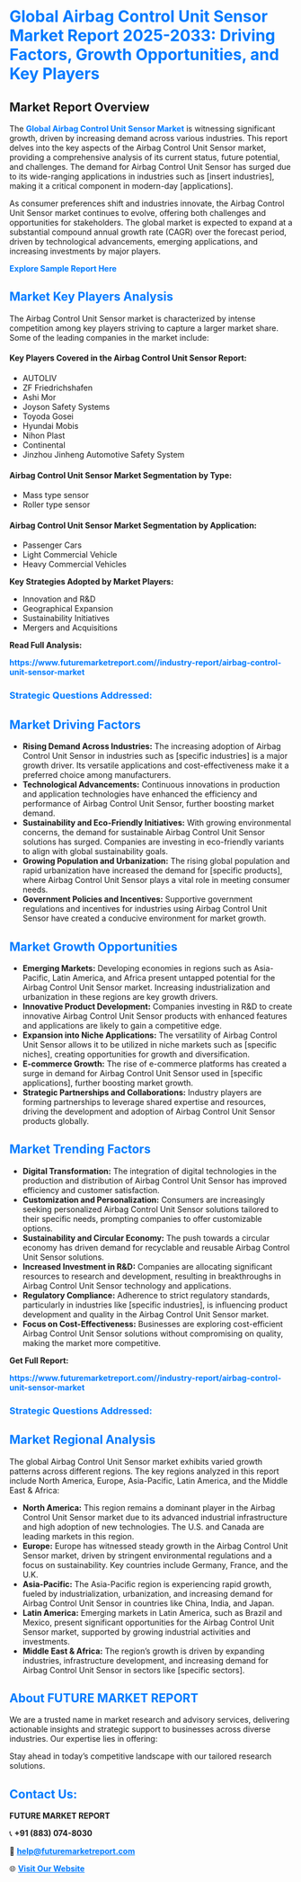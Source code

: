 <h1 style="color: #007BFF;">Global Airbag Control Unit Sensor Market Report 2025-2033: Driving Factors, Growth Opportunities, and Key Players</h1>

<section id="overview">
<h2>Market Report Overview</h2>
<p>The <a href="https://www.futuremarketreport.com//industry-report/airbag-control-unit-sensor-market" style="color: #007BFF; text-decoration: none;"><strong>Global Airbag Control Unit Sensor Market</strong></a> is witnessing significant growth, driven by increasing demand across various industries. This report delves into the key aspects of the Airbag Control Unit Sensor market, providing a comprehensive analysis of its current status, future potential, and challenges. The demand for Airbag Control Unit Sensor has surged due to its wide-ranging applications in industries such as [insert industries], making it a critical component in modern-day [applications].</p>
<p>As consumer preferences shift and industries innovate, the Airbag Control Unit Sensor market continues to evolve, offering both challenges and opportunities for stakeholders. The global market is expected to expand at a substantial compound annual growth rate (CAGR) over the forecast period, driven by technological advancements, emerging applications, and increasing investments by major players.</p>
</section>

<section id="overview">
<p><a href="https://www.futuremarketreport.com//request-sample/reportId=46657" style="color: #007BFF; text-decoration: none;"><strong>Explore Sample Report Here</strong></a></p>
</section>

<section id="key-players">
<h2 style="color: #007BFF;">Market Key Players Analysis</h2>
<p>The Airbag Control Unit Sensor market is characterized by intense competition among key players striving to capture a larger market share. Some of the leading companies in the market include:</p>
<h4>Key Players Covered in the Airbag Control Unit Sensor Report:</h4>
<ul><li>AUTOLIV</li><li>ZF Friedrichshafen</li><li>Ashi Mor</li><li>Joyson Safety Systems</li><li>Toyoda Gosei</li><li>Hyundai Mobis</li><li>Nihon Plast</li><li>Continental</li><li>Jinzhou Jinheng Automotive Safety System</li></ul>
<h4>Airbag Control Unit Sensor Market Segmentation by Type:</h4>
<ul><li>Mass type sensor</li><li>Roller type sensor</li></ul>

<h4>Airbag Control Unit Sensor Market Segmentation by Application:</h4>
<ul><li>Passenger Cars</li><li>Light Commercial Vehicle</li><li>Heavy Commercial Vehicles</li></ul>
<p><strong>Key Strategies Adopted by Market Players:</strong></p>
<ul>
<li>Innovation and R&D</li>
<li>Geographical Expansion</li>
<li>Sustainability Initiatives</li>
<li>Mergers and Acquisitions</li>
</ul>
</section>

<section>
<p><strong>Read Full Analysis: </strong></p><a href="https://www.futuremarketreport.com//industry-report/airbag-control-unit-sensor-market" style="color: #007BFF; text-decoration: none;"><strong>https://www.futuremarketreport.com//industry-report/airbag-control-unit-sensor-market</strong></a>
<h3 style="color: #007BFF;">Strategic Questions Addressed:</h3>
</section>

<section id="driving-factors">
<h2 style="color: #007BFF;">Market Driving Factors</h2>
<ul>
<li><strong>Rising Demand Across Industries:</strong> The increasing adoption of Airbag Control Unit Sensor in industries such as [specific industries] is a major growth driver. Its versatile applications and cost-effectiveness make it a preferred choice among manufacturers.</li>
<li><strong>Technological Advancements:</strong> Continuous innovations in production and application technologies have enhanced the efficiency and performance of Airbag Control Unit Sensor, further boosting market demand.</li>
<li><strong>Sustainability and Eco-Friendly Initiatives:</strong> With growing environmental concerns, the demand for sustainable Airbag Control Unit Sensor solutions has surged. Companies are investing in eco-friendly variants to align with global sustainability goals.</li>
<li><strong>Growing Population and Urbanization:</strong> The rising global population and rapid urbanization have increased the demand for [specific products], where Airbag Control Unit Sensor plays a vital role in meeting consumer needs.</li>
<li><strong>Government Policies and Incentives:</strong> Supportive government regulations and incentives for industries using Airbag Control Unit Sensor have created a conducive environment for market growth.</li>
</ul>
</section>

<section id="growth-opportunities">
<h2 style="color: #007BFF;">Market Growth Opportunities</h2>
<ul>
<li><strong>Emerging Markets:</strong> Developing economies in regions such as Asia-Pacific, Latin America, and Africa present untapped potential for the Airbag Control Unit Sensor market. Increasing industrialization and urbanization in these regions are key growth drivers.</li>
<li><strong>Innovative Product Development:</strong> Companies investing in R&D to create innovative Airbag Control Unit Sensor products with enhanced features and applications are likely to gain a competitive edge.</li>
<li><strong>Expansion into Niche Applications:</strong> The versatility of Airbag Control Unit Sensor allows it to be utilized in niche markets such as [specific niches], creating opportunities for growth and diversification.</li>
<li><strong>E-commerce Growth:</strong> The rise of e-commerce platforms has created a surge in demand for Airbag Control Unit Sensor used in [specific applications], further boosting market growth.</li>
<li><strong>Strategic Partnerships and Collaborations:</strong> Industry players are forming partnerships to leverage shared expertise and resources, driving the development and adoption of Airbag Control Unit Sensor products globally.</li>
</ul>
</section>

<section id="trending-factors">
<h2 style="color: #007BFF;">Market Trending Factors</h2>
<ul>
<li><strong>Digital Transformation:</strong> The integration of digital technologies in the production and distribution of Airbag Control Unit Sensor has improved efficiency and customer satisfaction.</li>
<li><strong>Customization and Personalization:</strong> Consumers are increasingly seeking personalized Airbag Control Unit Sensor solutions tailored to their specific needs, prompting companies to offer customizable options.</li>
<li><strong>Sustainability and Circular Economy:</strong> The push towards a circular economy has driven demand for recyclable and reusable Airbag Control Unit Sensor solutions.</li>
<li><strong>Increased Investment in R&D:</strong> Companies are allocating significant resources to research and development, resulting in breakthroughs in Airbag Control Unit Sensor technology and applications.</li>
<li><strong>Regulatory Compliance:</strong> Adherence to strict regulatory standards, particularly in industries like [specific industries], is influencing product development and quality in the Airbag Control Unit Sensor market.</li>
<li><strong>Focus on Cost-Effectiveness:</strong> Businesses are exploring cost-efficient Airbag Control Unit Sensor solutions without compromising on quality, making the market more competitive.</li>
</ul>
</section>

<section>
<p><strong>Get Full Report: </strong></p><a href="https://www.futuremarketreport.com//industry-report/airbag-control-unit-sensor-market" style="color: #007BFF; text-decoration: none;"><strong>https://www.futuremarketreport.com//industry-report/airbag-control-unit-sensor-market</strong></a>
<h3 style="color: #007BFF;">Strategic Questions Addressed:</h3>
</section>


<section id="regional-analysis">
<h2 style="color: #007BFF;">Market Regional Analysis</h2>
<p>The global Airbag Control Unit Sensor market exhibits varied growth patterns across different regions. The key regions analyzed in this report include North America, Europe, Asia-Pacific, Latin America, and the Middle East & Africa:</p>
<ul>
<li><strong>North America:</strong> This region remains a dominant player in the Airbag Control Unit Sensor market due to its advanced industrial infrastructure and high adoption of new technologies. The U.S. and Canada are leading markets in this region.</li>
<li><strong>Europe:</strong> Europe has witnessed steady growth in the Airbag Control Unit Sensor market, driven by stringent environmental regulations and a focus on sustainability. Key countries include Germany, France, and the U.K.</li>
<li><strong>Asia-Pacific:</strong> The Asia-Pacific region is experiencing rapid growth, fueled by industrialization, urbanization, and increasing demand for Airbag Control Unit Sensor in countries like China, India, and Japan.</li>
<li><strong>Latin America:</strong> Emerging markets in Latin America, such as Brazil and Mexico, present significant opportunities for the Airbag Control Unit Sensor market, supported by growing industrial activities and investments.</li>
<li><strong>Middle East & Africa:</strong> The region’s growth is driven by expanding industries, infrastructure development, and increasing demand for Airbag Control Unit Sensor in sectors like [specific sectors].</li>
</ul>
</section>

<footer>
<h2 style="color: #007BFF;">About FUTURE MARKET REPORT</h2>
<p>We are a trusted name in market research and advisory services, delivering actionable insights and strategic support to businesses across diverse industries. Our expertise lies in offering:</p>

<p>Stay ahead in today’s competitive landscape with our tailored research solutions.</p>

<h2 style="color: #007BFF;">Contact Us:</h2>
<p><strong>FUTURE MARKET REPORT</strong></p>
<p>📞 <strong>+91 (883) 074-8030</strong></p>
<p>📧 <strong><a href="mailto:help@futuremarketreport.com" style="color: #007BFF;">help@futuremarketreport.com</a></strong></p>
<p>🌐 <strong><a href="https://www.futuremarketreport.com/" style="color: #007BFF;">Visit Our Website</a></strong></p>
</footer>
